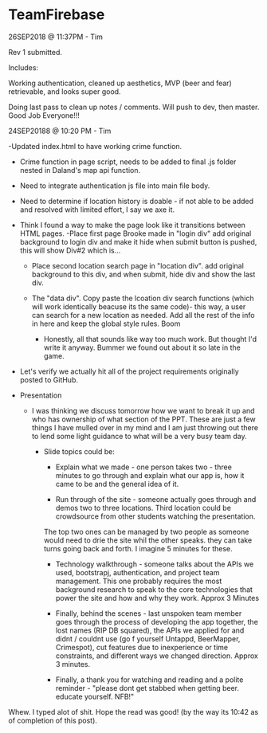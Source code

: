 # TeamFirebase


26SEP2018 @ 11:37PM - Tim

Rev 1 submitted.

Includes:

Working authentication, cleaned up aesthetics, MVP (beer and fear) retrievable, and looks super good.

Doing last pass to clean up notes / comments.  Will push to dev, then master.  Good Job Everyone!!!





24SEP20188 @ 10:20 PM - Tim

-Updated index.html to have working crime function.
- Crime function in page script, needs to be added to final .js folder nested in Daland's map api function.
- Need to integrate authentication js file into main file body.
- Need to determine if location history is doable - if not able to be added and resolved with limited effort, I say we axe it.
 
- Think I found a way to make the page look like it transitions between HTML pages. 
    -Place first page Brooke made in "login div" add original background to login div and make it hide when submit button is pushed, this will show Div#2 which is...
    - Place second location search page in "location div". add original background to this div, and when submit, hide div and show the last div.
    - The "data div".  Copy paste the lcoation div search functions (which will work identically beacuse its the same code)- this way, a user can search for a new location as needed.  Add all the rest of the info in here and keep the global style rules. Boom

        - Honestly, all that sounds like way too much work. But thought I'd write it anyway. Bummer we found out about it so late in the game.

- Let's verify we actually hit all of the project requirements originally posted to GitHub.

- Presentation
    - I was thinking we discuss tomorrow how we want to break it up and who has ownership of what section of the PPT.  These are just a few things I have mulled over in my mind and I am just throwing out there to lend some light guidance to what will be a very busy team day.
        
        - Slide topics could be:

            - Explain what we made - one person takes two - three minutes to go through and explain what our app is, how it came to be and the general idea of it.

            - Run through of the site - someone actually goes through and demos two to three locations.  Third location could be crowdsource from other students watching the presentation.

            The top two ones can be managed by two people as someone would need to drie the site whil the other speaks.  they can take turns going back and forth.  I imagine 5 minutes for these.

            - Technology walkthrough - someone talks about the APIs we used, bootstrapj, authentication, and project team management. This one probably requires the most background research to speak to the core technologies that power the site and how and why they work. Approx 3 Minutes

            - Finally, behind the scenes - last unspoken team member goes through the process of developing the app together, the lost names (RIP DB squared), the APIs we applied for and didnt / couldnt use (go f yourself Untappd, BeerMapper, Crimespot), cut features due to inexperience or time constraints, and different ways we changed direction. Approx 3 minutes.

            - Finally, a thank you for watching and reading and a polite reminder - "please dont get stabbed when getting beer. educate yourself.  NFB!"


Whew.  I typed alot of shit. Hope the read was good! (by the way its 10:42 as of completion of this post).






